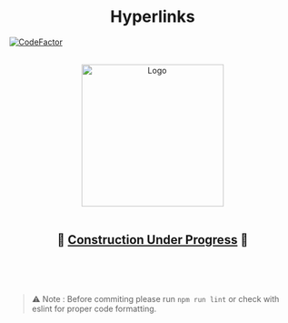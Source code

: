 <h1 align="center">Hyperlinks</h1>

[![CodeFactor](https://www.codefactor.io/repository/github/criticalcarpet/hyperlinks/badge)](https://www.codefactor.io/repository/github/criticalcarpet/hyperlinks)


<br>

<div align="center">
        <img src="https://user-images.githubusercontent.com/71554953/140651329-d470aa20-ca03-42d6-87d6-30d6ad0090be.png" alt="Logo" title="Hyperlinks" width="250" height="250"/>
</div>

<br>
<h2 align="center">🚧 <u>Construction Under Progress</u> 🚧</h2>
<br><br><br>

> ⚠ Note : Before commiting please run `npm run lint` or check with eslint for proper code formatting.
